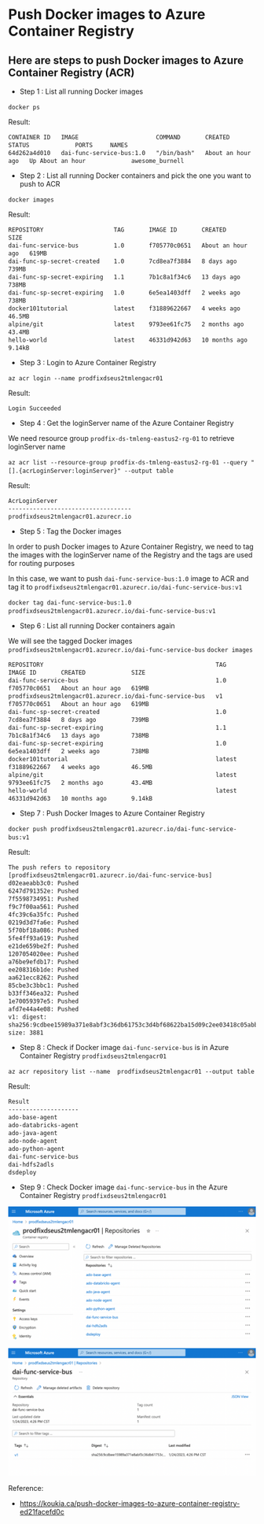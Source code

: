 #   Push Docker images to Azure Container Registry


##  Here are steps to  push Docker images to Azure Container Registry (ACR)

  
 - Step 1 : List all running Docker images
 
`docker ps`

Result:

```
CONTAINER ID   IMAGE                      COMMAND       CREATED             STATUS             PORTS     NAMES
64d262a4d010   dai-func-service-bus:1.0   "/bin/bash"   About an hour ago   Up About an hour             awesome_burnell
```

 - Step 2 : List all running Docker containers and pick the one you want to push to ACR
 
`docker images`

Result:

```
REPOSITORY                    TAG       IMAGE ID       CREATED             SIZE
dai-func-service-bus          1.0       f705770c0651   About an hour ago   619MB
dai-func-sp-secret-created    1.0       7cd8ea7f3884   8 days ago          739MB
dai-func-sp-secret-expiring   1.1       7b1c8a1f34c6   13 days ago         738MB
dai-func-sp-secret-expiring   1.0       6e5ea1403dff   2 weeks ago         738MB
docker101tutorial             latest    f31889622667   4 weeks ago         46.5MB
alpine/git                    latest    9793ee61fc75   2 months ago        43.4MB
hello-world                   latest    46331d942d63   10 months ago       9.14kB
```

 - Step 3 : Login to Azure Container Registry
 
`az acr login --name prodfixdseus2tmlengacr01`

Result:

```
Login Succeeded
```

 - Step 4 : Get the loginServer name of the Azure Container Registry
 
 
 We need resource group `prodfix-ds-tmleng-eastus2-rg-01` to retrieve loginServer name
 
`az acr list --resource-group prodfix-ds-tmleng-eastus2-rg-01 --query "[].{acrLoginServer:loginServer}" --output table`

Result:

```
AcrLoginServer
-----------------------------------
prodfixdseus2tmlengacr01.azurecr.io
```


 - Step 5 : Tag the Docker images
 
In order to push Docker images to Azure Container Registry, we need to tag the images with the loginServer name of the Registry and the tags are used for routing purposes


In this case, we want to push `dai-func-service-bus:1.0` image to ACR and tag it to `prodfixdseus2tmlengacr01.azurecr.io/dai-func-service-bus:v1`

`docker tag dai-func-service-bus:1.0 prodfixdseus2tmlengacr01.azurecr.io/dai-func-service-bus:v1 `

 - Step 6 :  List all running Docker containers again

We will see the tagged Docker images `prodfixdseus2tmlengacr01.azurecr.io/dai-func-service-bus`
`docker images`


```
REPOSITORY                                                 TAG       IMAGE ID       CREATED             SIZE
dai-func-service-bus                                       1.0       f705770c0651   About an hour ago   619MB
prodfixdseus2tmlengacr01.azurecr.io/dai-func-service-bus   v1        f705770c0651   About an hour ago   619MB
dai-func-sp-secret-created                                 1.0       7cd8ea7f3884   8 days ago          739MB
dai-func-sp-secret-expiring                                1.1       7b1c8a1f34c6   13 days ago         738MB
dai-func-sp-secret-expiring                                1.0       6e5ea1403dff   2 weeks ago         738MB
docker101tutorial                                          latest    f31889622667   4 weeks ago         46.5MB
alpine/git                                                 latest    9793ee61fc75   2 months ago        43.4MB
hello-world                                                latest    46331d942d63   10 months ago       9.14kB
```

 - Step 7 : Push Docker Images to Azure Container Registry

`docker push prodfixdseus2tmlengacr01.azurecr.io/dai-func-service-bus:v1`

Result:

```
The push refers to repository [prodfixdseus2tmlengacr01.azurecr.io/dai-func-service-bus]
d02eaeabb3c0: Pushed 
6247d791352e: Pushed 
7f5598734951: Pushed 
f9c7f00aa561: Pushed 
4fc39c6a35fc: Pushed 
0219d3d7fa6e: Pushed 
5f70bf18a086: Pushed 
5fe4ff93a619: Pushed 
e21de659be2f: Pushed 
1207054020ee: Pushed 
a76be9efdb17: Pushed 
ee208316b1de: Pushed 
aa621ecc8262: Pushed 
85cbe3c3bbc1: Pushed 
b33ff346ea32: Pushed 
1e70059397e5: Pushed 
afd7e44a4e08: Pushed 
v1: digest: sha256:9cdbee15989a371e8abf3c36db61753c3d4bf68622ba15d09c2ee03418c05abb size: 3881
```



 - Step 8 : Check if Docker image `dai-func-service-bus` is in Azure Container Registry `prodfixdseus2tmlengacr01`
 
`az acr repository list --name  prodfixdseus2tmlengacr01 --output table`

Result:

```
Result
--------------------
ado-base-agent
ado-databricks-agent
ado-java-agent
ado-node-agent
ado-python-agent
dai-func-service-bus
dai-hdfs2adls
dsdeploy
```

 - Step 9 : Check Docker image `dai-func-service-bus` in the Azure Container Registry `prodfixdseus2tmlengacr01`
  
  ![img1](./doc/1.png) 
  
  
  ![img2](./doc/2.png) 
  


Reference:
- https://koukia.ca/push-docker-images-to-azure-container-registry-ed21facefd0c
